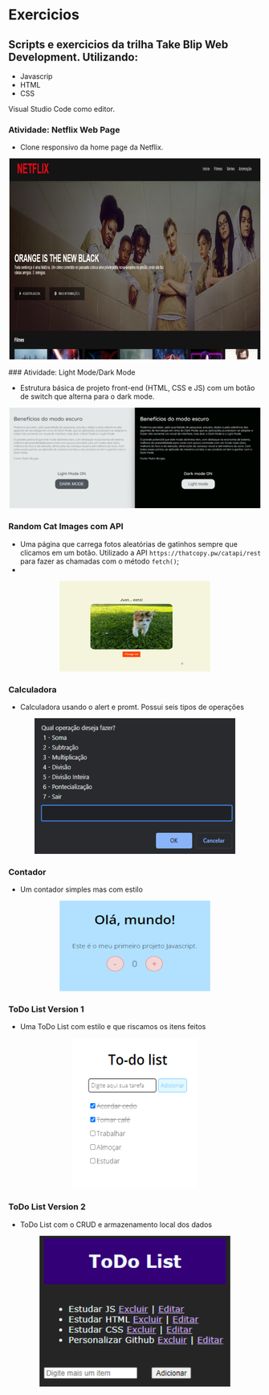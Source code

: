 # Exercicios 
## Scripts e exercicios da trilha Take Blip Web Development. Utilizando:

- Javascrip
- HTML
- CSS

Visual Studio Code como editor.

### Atividade: Netflix Web Page

- Clone responsivo da home page da Netflix.

<p align="center">
  <img width="500" height="400" src="https://github.com/laripeanuts/dio-take-blip-web/blob/master/images/netflix01.png">
</p>
### Atividade: Light Mode/Dark Mode

- Estrutura básica de projeto front-end (HTML, CSS e JS) com um botão de switch que alterna para o dark mode.

<p align="center">
  <img width="500" height="200" src="https://github.com/laripeanuts/dio-take-blip-web/blob/master/images/darkmode.png">
</p>

### Random Cat Images com API

  - Uma página que carrega fotos aleatórias de gatinhos sempre que clicamos em um botão. Utilizado a API `https://thatcopy.pw/catapi/rest` para fazer as chamadas com o método `fetch()`;
  - 
<p align="center">
  <img width="300" height="180" src="https://github.com/laripeanuts/dio-take-blip-web/blob/master/images/api-cats.gif">
</p>

### Calculadora
  - Calculadora usando o alert e promt. Possui seis tipos de operações 

<p align="center">
  <img width="400" height="270" src="https://github.com/laripeanuts/dio-take-blip-web/blob/master/images/calculadora.png">
</p>

### Contador
  - Um contador simples mas com estilo

<p align="center">
  <img width="300" height="180" src="https://github.com/laripeanuts/dio-take-blip-web/blob/master/images/contador.png">
</p>

### ToDo List Version 1
  - Uma ToDo List com estilo e que riscamos os itens feitos 

<p align="center">
  <img width="250" height="300" src="https://github.com/laripeanuts/dio-take-blip-web/blob/master/images/todolistv1.png">
</p>

### ToDo List Version 2
  - ToDo List com o CRUD e armazenamento local dos dados 

<p align="center">
  <img width="380" height="300" src="https://github.com/laripeanuts/dio-take-blip-web/blob/master/images/todolistv2.png">
</p>


